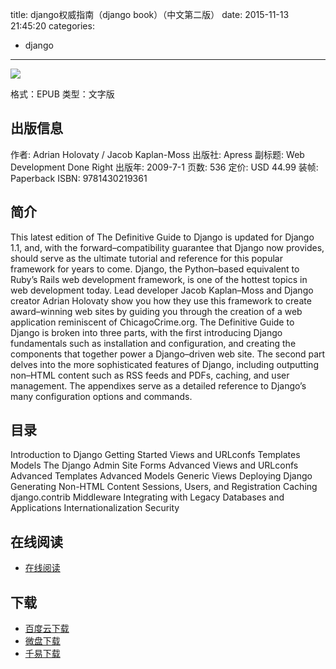 title: django权威指南（django book）（中文第二版）
date: 2015-11-13 21:45:20
categories:
  - django
---

![](http://img3.douban.com/lpic/s4230960.jpg)

格式：EPUB
类型：文字版

<!--more-->

## 出版信息 ##

作者: Adrian Holovaty / Jacob Kaplan-Moss 
出版社: Apress
副标题: Web Development Done Right
出版年: 2009-7-1
页数: 536
定价: USD 44.99
装帧: Paperback
ISBN: 9781430219361

## 简介 ##

This latest edition of The Definitive Guide to Django is updated for Django 1.1, and, with the forward–compatibility guarantee that Django now provides, should serve as the ultimate tutorial and reference for this popular framework for years to come.
Django, the Python–based equivalent to Ruby’s Rails web development framework, is one of the hottest topics in web development today. Lead developer Jacob Kaplan–Moss and Django creator Adrian Holovaty show you how they use this framework to create award–winning web sites by guiding you through the creation of a web application reminiscent of ChicagoCrime.org.
The Definitive Guide to Django is broken into three parts, with the first introducing Django fundamentals such as installation and configuration, and creating the components that together power a Django–driven web site. The second part delves into the more sophisticated features of Django, including outputting non–HTML content such as RSS feeds and PDFs, caching, and user management. The appendixes serve as a detailed reference to Django’s many configuration options and commands.

## 目录 ##

Introduction to Django
Getting Started
Views and URLconfs
Templates
Models
The Django Admin Site
Forms
Advanced Views and URLconfs
Advanced Templates
Advanced Models
Generic Views
Deploying Django
Generating Non-HTML Content
Sessions, Users, and Registration
Caching
django.contrib
Middleware
Integrating with Legacy Databases and Applications
Internationalization
Security

## 在线阅读 ##

+ [在线阅读](http://docs.30c.org/djangobook2/)

## 下载 ##

+ [百度云下载](http://pan.baidu.com/s/1mguvNO8)
+ [微盘下载](http://vdisk.weibo.com/s/qaz38y4NnoOCo)
+ [千易下载](http://1000eb.com/1hrsb)
